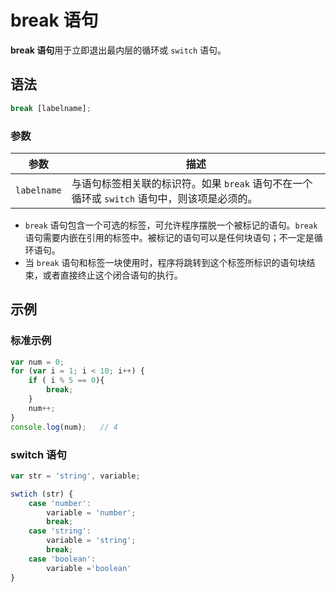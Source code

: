 # break 语句

**break 语句**用于立即退出最内层的循环或 `switch` 语句。



## 语法

```javascript
break [labelname];
```

### 参数

| 参数        | 描述                                                         |
| ----------- | ------------------------------------------------------------ |
| `labelname` | 与语句标签相关联的标识符。如果 `break` 语句不在一个循环或 `switch` 语句中，则该项是必须的。 |

- `break` 语句包含一个可选的标签，可允许程序摆脱一个被标记的语句。`break` 语句需要内嵌在引用的标签中。被标记的语句可以是任何块语句；不一定是循环语句。
- 当 `break` 语句和标签一块使用时，程序将跳转到这个标签所标识的语句块结束，或者直接终止这个闭合语句的执行。

## 示例

### 标准示例

```javascript
var num = 0;
for (var i = 1; i < 10; i++) {
    if ( i % 5 == 0){
        break;
    }
    num++;
}
console.log(num);	// 4
```

### switch 语句

```javascript
var str = 'string', variable;

swtich (str) {
    case 'number':
    	variable = 'number';
    	break;
    case 'string':
    	variable = 'string';
    	break;
    case 'boolean':
    	variable ='boolean'
}
```

